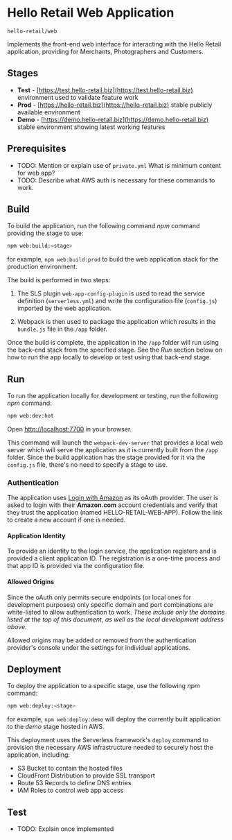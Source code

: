 # Hello Retail Web Application
`hello-retail/web`

Implements the front-end web interface for interacting with the Hello Retail application, providing
for Merchants, Photographers and Customers.

## Stages
* __Test__ - [https://test.hello-retail.biz](https://test.hello-retail.biz) environment used to validate feature work
* __Prod__ - [https://hello-retail.biz](https://hello-retail.biz) stable publicly available environment
* __Demo__ - [https://demo.hello-retail.biz](https://demo.hello-retail.biz) stable environment showing latest working features

## Prerequisites

* TODO: Mention or explain use of `private.yml` What is minimum content for web app?
* TODO: Describe what AWS auth is necessary for these commands to work.

## Build
To build the application, run the following command _npm_ command
providing the stage to use:

```bash
npm web:build:<stage>
```

for example, `npm web:build:prod` to build the web application stack for the production environment.

The build is performed in two steps:

1. The SLS plugin `web-app-config-plugin` is used to read the service definition (`serverless.yml`) 
and write the configuration file (`config.js`) imported by the web application. 

2. Webpack is then used to package the application which results in the `bundle.js` file in the `/app` folder.

Once the build is complete, the application in the `/app` folder will run using the back-end stack
 from the specified stage. See the _Run_ section below on how to run the app locally to develop or test 
 using that back-end stage.
 
## Run
To run the application locally for development or testing, run the following _npm_ command:

```bash
npm web:dev:hot
```

Open [http://localhost:7700](http://localhost:7700) in your browser.

This command will launch the `webpack-dev-server` that provides a local web server which will serve the 
application as it is currently built from the `/app` folder. Since the build application has the stage 
provided for it via the `config.js` file, there's no need to specify a stage to use.

### Authentication

The application uses [Login with Amazon](https://login.amazon.com/) as its oAuth provider. The user is
asked to login with their **Amazon.com** account credentials and verify that they trust the application 
(named HELLO-RETAIL-WEB-APP). Follow the link to create a new account if one is needed.

#### Application Identity

To provide an identity to the login service, the application registers and is provided a client application
ID. The registration is a one-time process and that app ID is provided via the configuration file.

#### Allowed Origins

Since the oAuth only permits secure endpoints (or local ones for development purposes) only specific
domain and port combinations are white-listed to allow authentication to work. _These include only the domains 
listed at the top of this document, as well as the local development address above._

Allowed origins may be added or removed from the authentication provider's console under the settings
for individual applications.

## Deployment

To deploy the application to a specific stage, use the following _npm_ command:

```bash
npm web:deploy:<stage>
```

for example, `npm web:deploy:demo` will deploy the currently built application to the *demo* stage
hosted in AWS.

This deployment uses the Serverless framework's `deploy` command to provision the necessary AWS
 infrastructure needed to securely host the application, including:
 
 * S3 Bucket to contain the hosted files
 * CloudFront Distribution to provide SSL transport
 * Route 53 Records to define DNS entries
 * IAM Roles to control web app access


## Test

* TODO: Explain once implemented
 
